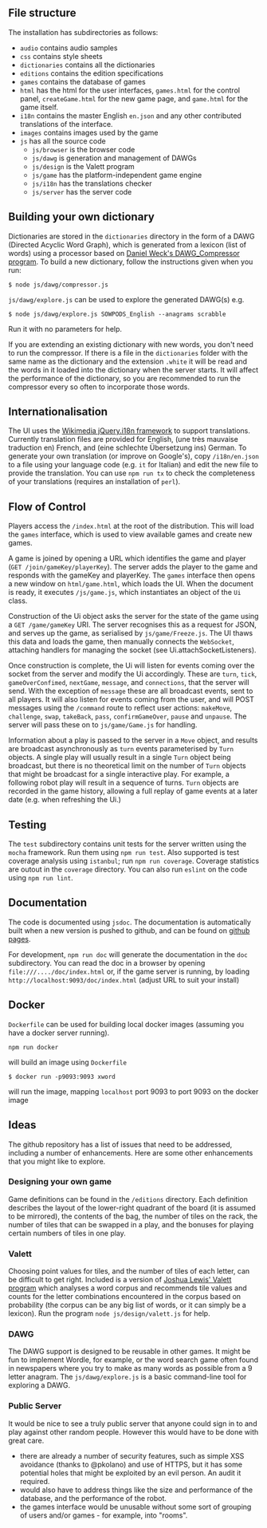 ## File structure

The installation has subdirectories as follows:
* `audio` contains audio samples
* `css` contains style sheets
* `dictionaries` contains all the dictionaries
* `editions` contains the edition specifications
* `games` contains the database of games
* `html` has the html for the user interfaces, `games.html` for the control panel, `createGame.html` for the new game page, and `game.html` for the game itself.
* `i18n` contains the master English `en.json` and any other contributed translations of the interface.
* `images` contains images used by the game
* `js` has all the source code
	* `js/browser` is the browser code
	* `js/dawg` is generation and management of DAWGs
	* `js/design` is the Valett program
	* `js/game` has the platform-independent game engine
	* `js/i18n` has the translations checker
	* `js/server` has the server code

## Building your own dictionary

Dictionaries are stored in the `dictionaries` directory in the form of
a DAWG (Directed Acyclic Word Graph), which is generated from a
lexicon (list of words) using a processor based on [Daniel Weck's
DAWG_Compressor program](https://github.com/danielweck/scrabble-html-ui). To build a new dictionary, follow the
instructions given when you run:
```
$ node js/dawg/compressor.js
```
`js/dawg/explore.js` can be used to explore the generated DAWG(s) e.g.
```
$ node js/dawg/explore.js SOWPODS_English --anagrams scrabble
```
Run it with no parameters for help.

If you are extending an existing dictionary with new words, you don't
need to run the compressor. If there is a file in the `dictionaries`
folder with the same name as the dictionary and the extension `.white`
it will be read and the words in it loaded into the dictionary when
the server starts. It will affect the performance of the dictionary,
so you are recommended to run the compressor every so often to
incorporate those words.

## Internationalisation
The UI uses the [Wikimedia jQuery.i18n framework](https://github.com/wikimedia/jquery.i18n) to support translations. Currently translation files are provided for English, (une très mauvaise traduction en) French, and (eine schlechte Übersetzung ins) German. To generate your own translation (or improve on Google's), copy `/i18n/en.json` to a file using your language code (e.g. `it` for Italian) and edit the new file to provide the translation. You can use `npm run tx` to check the completeness of your translations (requires an installation of `perl`).

## Flow of Control

Players access the `/index.html` at the root of the distribution. This will
load the `games` interface, which is used to view available games and create
new games.

A game is joined by opening a URL which identifies the game
and player (`GET /join/gameKey/playerKey`). The server adds the
player to the game and responds with the gameKey and playerKey. The 
`games` interface then opens a new window on `html/game.html`, which
loads the UI. When the document is ready, it executes `/js/game.js`,
which instantiates an object of the `Ui` class.

Construction of the Ui object asks the server for the state of the
game using a `GET /game/gameKey` URI. The server recognises this as a
request for JSON, and serves up the game, as serialised by
`js/game/Freeze.js`.  The UI thaws this data and loads the game, then
manually connects the `WebSocket`, attaching handlers for managing the
socket (see Ui.attachSocketListeners).
 
Once construction is complete, the Ui will listen for events coming
over the socket from the server and modify the Ui accordingly. These
are `turn`, `tick`, `gameOverConfimed`, `nextGame`, `message`, and
`connections`, that the server will send. With the exception of
`message` these are all broadcast events, sent to all players. It will
also listen for events coming from the user, and will POST messages
using the `/command` route to reflect user actions: `makeMove`,
`challenge`, `swap`, `takeBack`, `pass`, `confirmGameOver`, `pause`
and `unpause`. The server will pass these on to `js/game/Game.js` for
handling.

Information about a play is passed to the server in a `Move` object,
and results are broadcast asynchronously as `turn` events
parameterised by `Turn` objects. A single play will usually result in
a single `Turn` object being broadcast, but there is no theoretical
limit on the number of `Turn` objects that might be broadcast for a
single interactive play. For example, a following robot play will
result in a sequence of turns. `Turn` objects are recorded in the game
history, allowing a full replay of game events at a later date
(e.g. when refreshing the Ui.)

## Testing
The `test` subdirectory contains unit tests for the server
written using the `mocha` framework. Run them using `npm run test`.
Also supported is test coverage analysis using `istanbul`; run `npm run coverage`.
Coverage statistics are outout in the `coverage` directory. You can also run `eslint` on the code using `npm run lint`.

## Documentation
The code is documented using `jsdoc`. The documentation is automatically
built when a new version is pushed to github, and can be found on <a href="https://cdot.github.io/CrosswordGame/">github pages</a>.

For development, `npm run doc` will generate the documentation in the `doc`
subdirectory.
You can read the doc in a browser by opening `file:///..../doc/index.html`
or, if the game server is running, by loading `http://localhost:9093/doc/index.html` (adjust URL to suit your install)

## Docker
`Dockerfile` can be used for building local docker images (assuming you have
a docker server running).
```
npm run docker
```
will build an image using `Dockerfile`
```
$ docker run -p9093:9093 xword
```
will run the image, mapping `localhost` port 9093 to port 9093 on the docker image

## Ideas

The github repository has a list of issues that need to be addressed, including
a number of enhancements. Here are some other enhancements that you might like
to explore.

### Designing your own game
Game definitions can be found in the `/editions` directory. Each
definition describes the layout of the lower-right quadrant of the
board (it is assumed to be mirrored), the contents of the bag, the
number of tiles on the rack, the number of tiles that can be swapped
in a play, and the bonuses for playing certain numbers of tiles in one
play.

### Valett
Choosing point values for tiles, and the number of tiles of each letter,
can be difficult to get right. Included is a version of
[Joshua Lewis' Valett program](https://github.com/jmlewis/valett)
which analyses a word corpus and recommends tile values and counts for the
letter combinations encountered in the corpus based on probability (the corpus
can be any big list of words, or it can simply be a lexicon). Run the program
`node js/design/valett.js` for help.

### DAWG
The DAWG support is designed to be reusable in other games. It might be fun to implement Wordle, for example, or the word search game often found in newspapers where you try to make as many words as possible from a 9 letter anagram. The `js/dawg/explore.js` is a basic command-line tool for exploring a DAWG.

### Public Server
It would be nice to see a truly public server that anyone could sign in to and play against other random people. However this would have to be done with great care.

- there are already a number of security features, such as simple XSS avoidance (thanks to @pkolano) and use of HTTPS, but it has some potential holes that might be exploited by an evil person. An audit it required.
- would also have to address things like the size and performance of the database, and the performance of the robot.
- the games interface would be unusable without some sort of grouping of users and/or games - for example, into "rooms".
